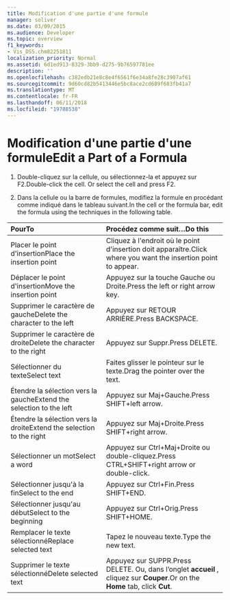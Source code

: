 ```yaml
---
title: Modification d'une partie d'une formule
manager: soliver
ms.date: 03/09/2015
ms.audience: Developer
ms.topic: overview
f1_keywords:
- Vis_DSS.chm82251811
localization_priority: Normal
ms.assetid: 6d1ed913-8329-3bb9-d275-9b76597781ee
description: ''
ms.openlocfilehash: c382edb21e8c8e4f6561f6e34a8fe28c3907af61
ms.sourcegitcommit: 9d60cd82b5413446e5bc8ace2cd689f683fb41a7
ms.translationtype: MT
ms.contentlocale: fr-FR
ms.lasthandoff: 06/11/2018
ms.locfileid: "19788538"
---
```

# <a name="edit-a-part-of-a-formula"></a><span data-ttu-id="b7e18-102">Modification d'une partie d'une formule</span><span class="sxs-lookup"><span data-stu-id="b7e18-102">Edit a Part of a Formula</span></span>

1. <span data-ttu-id="b7e18-p101">Double-cliquez sur la cellule, ou sélectionnez-la et appuyez sur F2.</span><span class="sxs-lookup"><span data-stu-id="b7e18-p101">Double-click the cell. Or select the cell and press F2.</span></span>
    
2. <span data-ttu-id="b7e18-105">Dans la cellule ou la barre de formules, modifiez la formule en procédant comme indiqué dans le tableau suivant.</span><span class="sxs-lookup"><span data-stu-id="b7e18-105">In the cell or the formula bar, edit the formula using the techniques in the following table.</span></span>
    
|<span data-ttu-id="b7e18-106">**Pour**</span><span class="sxs-lookup"><span data-stu-id="b7e18-106">**To**</span></span>|<span data-ttu-id="b7e18-107">**Procédez comme suit…**</span><span class="sxs-lookup"><span data-stu-id="b7e18-107">**Do this**</span></span>|
|:-----|:-----|
| <span data-ttu-id="b7e18-108">Placer le point d'insertion</span><span class="sxs-lookup"><span data-stu-id="b7e18-108">Place the insertion point</span></span>  <br/> | <span data-ttu-id="b7e18-109">Cliquez à l'endroit où le point d'insertion doit apparaître.</span><span class="sxs-lookup"><span data-stu-id="b7e18-109">Click where you want the insertion point to appear.</span></span>  <br/> |
| <span data-ttu-id="b7e18-110">Déplacer le point d'insertion</span><span class="sxs-lookup"><span data-stu-id="b7e18-110">Move the insertion point</span></span>  <br/> | <span data-ttu-id="b7e18-111">Appuyez sur la touche Gauche ou Droite.</span><span class="sxs-lookup"><span data-stu-id="b7e18-111">Press the left or right arrow key.</span></span>  <br/> |
| <span data-ttu-id="b7e18-112">Supprimer le caractère de gauche</span><span class="sxs-lookup"><span data-stu-id="b7e18-112">Delete the character to the left</span></span>  <br/> | <span data-ttu-id="b7e18-113">Appuyez sur RETOUR ARRIÈRE.</span><span class="sxs-lookup"><span data-stu-id="b7e18-113">Press BACKSPACE.</span></span>  <br/> |
| <span data-ttu-id="b7e18-114">Supprimer le caractère de droite</span><span class="sxs-lookup"><span data-stu-id="b7e18-114">Delete the character to the right</span></span>  <br/> | <span data-ttu-id="b7e18-115">Appuyez sur Suppr.</span><span class="sxs-lookup"><span data-stu-id="b7e18-115">Press DELETE.</span></span>  <br/> |
| <span data-ttu-id="b7e18-116">Sélectionner du texte</span><span class="sxs-lookup"><span data-stu-id="b7e18-116">Select text</span></span>  <br/> | <span data-ttu-id="b7e18-117">Faites glisser le pointeur sur le texte.</span><span class="sxs-lookup"><span data-stu-id="b7e18-117">Drag the pointer over the text.</span></span>  <br/> |
| <span data-ttu-id="b7e18-118">Étendre la sélection vers la gauche</span><span class="sxs-lookup"><span data-stu-id="b7e18-118">Extend the selection to the left</span></span>  <br/> | <span data-ttu-id="b7e18-119">Appuyez sur Maj+Gauche.</span><span class="sxs-lookup"><span data-stu-id="b7e18-119">Press SHIFT+left arrow.</span></span>  <br/> |
| <span data-ttu-id="b7e18-120">Étendre la sélection vers la droite</span><span class="sxs-lookup"><span data-stu-id="b7e18-120">Extend the selection to the right</span></span>  <br/> | <span data-ttu-id="b7e18-121">Appuyez sur Maj+Droite.</span><span class="sxs-lookup"><span data-stu-id="b7e18-121">Press SHIFT+right arrow.</span></span>  <br/> |
| <span data-ttu-id="b7e18-122">Sélectionner un mot</span><span class="sxs-lookup"><span data-stu-id="b7e18-122">Select a word</span></span>  <br/> | <span data-ttu-id="b7e18-123">Appuyez sur Ctrl+Maj+Droite ou double-cliquez.</span><span class="sxs-lookup"><span data-stu-id="b7e18-123">Press CTRL+SHIFT+right arrow or double-click.</span></span>  <br/> |
| <span data-ttu-id="b7e18-124">Sélectionner jusqu'à la fin</span><span class="sxs-lookup"><span data-stu-id="b7e18-124">Select to the end</span></span>  <br/> | <span data-ttu-id="b7e18-125">Appuyez sur Ctrl+Fin.</span><span class="sxs-lookup"><span data-stu-id="b7e18-125">Press SHIFT+END.</span></span>  <br/> |
| <span data-ttu-id="b7e18-126">Sélectionner jusqu'au début</span><span class="sxs-lookup"><span data-stu-id="b7e18-126">Select to the beginning</span></span>  <br/> | <span data-ttu-id="b7e18-127">Appuyez sur Ctrl+Orig.</span><span class="sxs-lookup"><span data-stu-id="b7e18-127">Press SHIFT+HOME.</span></span>  <br/> |
| <span data-ttu-id="b7e18-128">Remplacer le texte sélectionné</span><span class="sxs-lookup"><span data-stu-id="b7e18-128">Replace selected text</span></span>  <br/> | <span data-ttu-id="b7e18-129">Tapez le nouveau texte.</span><span class="sxs-lookup"><span data-stu-id="b7e18-129">Type the new text.</span></span>  <br/> |
| <span data-ttu-id="b7e18-130">Supprimer le texte sélectionné</span><span class="sxs-lookup"><span data-stu-id="b7e18-130">Delete selected text</span></span>  <br/> | <span data-ttu-id="b7e18-131">Appuyez sur SUPPR.</span><span class="sxs-lookup"><span data-stu-id="b7e18-131">Press DELETE.</span></span> <span data-ttu-id="b7e18-132">Ou, dans l’onglet **accueil** , cliquez sur **Couper**.</span><span class="sxs-lookup"><span data-stu-id="b7e18-132">Or on the **Home** tab, click **Cut**.</span></span>  <br/> |
   

